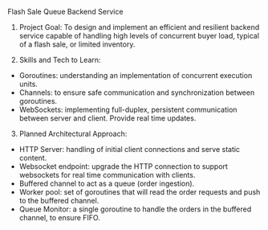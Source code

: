 Flash Sale Queue Backend Service

1. Project Goal:
To design and implement an efficient and resilient backend service capable of handling high levels of concurrent buyer load, typical of a flash sale, or limited inventory.

2. Skills and Tech to Learn:
- Goroutines: understanding an implementation of concurrent execution units.
- Channels: to ensure safe communication and synchronization between goroutines.
- WebSockets: implementing full-duplex, persistent communication between server and client. Provide real time updates.

3. Planned Architectural Approach:
- HTTP Server: handling of initial client connections and serve static content.
- Websocket endpoint: upgrade the HTTP connection to support websockets for real time communication with clients.
- Buffered channel to act as a queue (order ingestion).
- Worker pool: set of goroutines that will read the order requests and push to the buffered channel.
- Queue Monitor: a single goroutine to handle the orders in the buffered channel, to ensure FIFO.